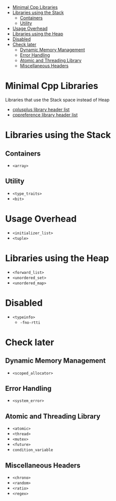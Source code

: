 - [Minimal Cpp Libraries](#minimal-cpp-libraries)
- [Libraries using the Stack](#libraries-using-the-stack)
  - [Containers](#containers)
  - [Utility](#utility)
- [Usage Overhead](#usage-overhead)
- [Libraries using the Heap](#libraries-using-the-heap)
- [Disabled](#disabled)
- [Check later](#check-later)
  - [Dynamic Memory Management](#dynamic-memory-management)
  - [Error Handling](#error-handling)
  - [Atomic and Threading Library](#atomic-and-threading-library)
  - [Miscellaneous Headers](#miscellaneous-headers)

# Minimal Cpp Libraries

Libraries that use the Stack space instead of Heap

- [cplusplus library header list](http://www.cplusplus.com/reference/)
- [cppreference library header list](https://en.cppreference.com/w/cpp/header)

# Libraries using the Stack

## Containers

- `<array>`

## Utility

- `<type_traits>`
- `<bit>`

# Usage Overhead

- `<initializer_list>`
- `<tuple>`

# Libraries using the Heap

- `<forward_list>`
- `<unordered_set>`
- `<unordered_map>`

# Disabled

- `<typeinfo>`
  - `-fno-rtti`

# Check later

## Dynamic Memory Management

- `<scoped_allocator>`

## Error Handling

- `<system_error>`

## Atomic and Threading Library

- `<atomic>`
- `<thread>`
- `<mutex>`
- `<future>`
- `condition_variable`

## Miscellaneous Headers

- `<chrono>`
- `<random>`
- `<ratio>`
- `<regex>`
